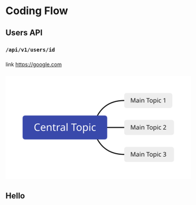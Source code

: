 # Coding Flow

## Users API

### `/api/v1/users/id`

###

link https://google.com

### ![img](https://github.com/rospisey/fullstack/raw/main/website/firebase_mongodb_nodejs/api.svg)

###

## Hello
